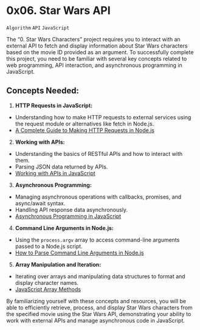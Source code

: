 # 0x06. Star Wars API
`Algorithm` `API` `JavaScript`


The “0. Star Wars Characters” project requires you to interact with an external API to fetch and display information about Star Wars characters based on the movie ID provided as an argument. To successfully complete this project, you need to be familiar with several key concepts related to web programming, API interaction, and asynchronous programming in JavaScript.

## Concepts Needed:
1. **HTTP Requests in JavaScript:**

* Understanding how to make HTTP requests to external services using the request module or alternatives like fetch in Node.js.
* [A Complete Guide to Making HTTP Requests in Node.js](https://intranet.alxswe.com/rltoken/iRse23lnV4gAsD9JJTJMMQ)

2. **Working with APIs:**

* Understanding the basics of RESTful APIs and how to interact with them.
* Parsing JSON data returned by APIs.
* [Working with APIs in JavaScript](https://intranet.alxswe.com/rltoken/KyGS_uB68mLaP5irrH8JVA)

3. **Asynchronous Programming:**

* Managing asynchronous operations with callbacks, promises, and async/await syntax.
* Handling API response data asynchronously.
* [Asynchronous Programming in JavaScript](https://intranet.alxswe.com/rltoken/tdKMGJrRstCkXSReNfRFpQ)

4. **Command Line Arguments in Node.js:**

* Using the `process.argv` array to access command-line arguments passed to a Node.js script.
* [How to Parse Command Line Arguments in Node.js](https://intranet.alxswe.com/rltoken/oWBOWJZLF_D9GfOydPz6Kg)

5. **Array Manipulation and Iteration:**

* Iterating over arrays and manipulating data structures to format and display character names.
* [JavaScript Array Methods](https://intranet.alxswe.com/rltoken/8zdG036OYYvVco_AZTExoA)


By familiarizing yourself with these concepts and resources, you will be able to efficiently retrieve, process, and display Star Wars characters from the specified movie using the Star Wars API, demonstrating your ability to work with external APIs and manage asynchronous code in JavaScript.